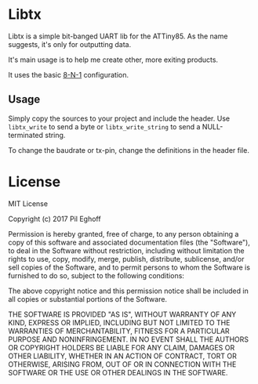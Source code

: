 # Libtx

Libtx is a simple bit-banged UART lib for the ATTiny85.
As the name suggests, it's only for outputting data.

It's main usage is to help me create other, more exiting products.

It uses the basic [8-N-1](https://en.wikipedia.org/wiki/8-N-1) configuration.

## Usage

Simply copy the sources to your project and include the header.
Use `libtx_write` to send a byte or `libtx_write_string` to send a NULL-terminated string.


To change the baudrate or tx-pin, change the definitions in the header file.

# License

MIT License

Copyright (c) 2017 Pil Eghoff

Permission is hereby granted, free of charge, to any person obtaining a copy
of this software and associated documentation files (the "Software"), to deal
in the Software without restriction, including without limitation the rights
to use, copy, modify, merge, publish, distribute, sublicense, and/or sell
copies of the Software, and to permit persons to whom the Software is
furnished to do so, subject to the following conditions:

The above copyright notice and this permission notice shall be included in all
copies or substantial portions of the Software.

THE SOFTWARE IS PROVIDED "AS IS", WITHOUT WARRANTY OF ANY KIND, EXPRESS OR
IMPLIED, INCLUDING BUT NOT LIMITED TO THE WARRANTIES OF MERCHANTABILITY,
FITNESS FOR A PARTICULAR PURPOSE AND NONINFRINGEMENT. IN NO EVENT SHALL THE
AUTHORS OR COPYRIGHT HOLDERS BE LIABLE FOR ANY CLAIM, DAMAGES OR OTHER
LIABILITY, WHETHER IN AN ACTION OF CONTRACT, TORT OR OTHERWISE, ARISING FROM,
OUT OF OR IN CONNECTION WITH THE SOFTWARE OR THE USE OR OTHER DEALINGS IN THE
SOFTWARE.
